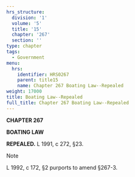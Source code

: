 ```yaml
---
hrs_structure:
  division: '1'
  volume: '5'
  title: '15'
  chapter: '267'
  section: ''
type: chapter
tags:
  - Government
menu:
  hrs:
    identifier: HRS0267
    parent: title15
    name: Chapter 267 Boating Law--Repealed
weight: 17000
title: Boating Law--Repealed
full_title: Chapter 267 Boating Law--Repealed
---
```

**CHAPTER 267**

**BOATING LAW**

**REPEALED.** L 1991, c 272, §23.

Note

L 1992, c 172, §2 purports to amend §267-3.
